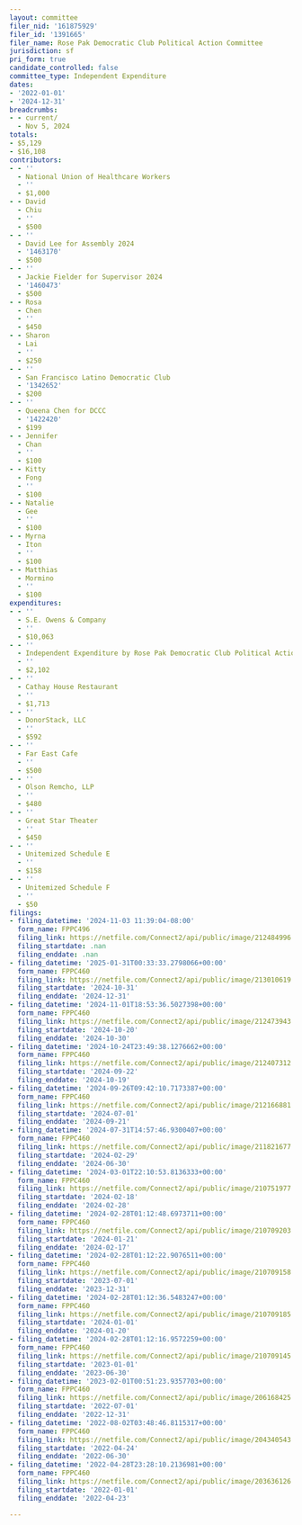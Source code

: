 ```yaml
---
layout: committee
filer_nid: '161875929'
filer_id: '1391665'
filer_name: Rose Pak Democratic Club Political Action Committee
jurisdiction: sf
pri_form: true
candidate_controlled: false
committee_type: Independent Expenditure
dates:
- '2022-01-01'
- '2024-12-31'
breadcrumbs:
- - current/
  - Nov 5, 2024
totals:
- $5,129
- $16,108
contributors:
- - ''
  - National Union of Healthcare Workers
  - ''
  - $1,000
- - David
  - Chiu
  - ''
  - $500
- - ''
  - David Lee for Assembly 2024
  - '1463170'
  - $500
- - ''
  - Jackie Fielder for Supervisor 2024
  - '1460473'
  - $500
- - Rosa
  - Chen
  - ''
  - $450
- - Sharon
  - Lai
  - ''
  - $250
- - ''
  - San Francisco Latino Democratic Club
  - '1342652'
  - $200
- - ''
  - Queena Chen for DCCC
  - '1422420'
  - $199
- - Jennifer
  - Chan
  - ''
  - $100
- - Kitty
  - Fong
  - ''
  - $100
- - Natalie
  - Gee
  - ''
  - $100
- - Myrna
  - Iton
  - ''
  - $100
- - Matthias
  - Mormino
  - ''
  - $100
expenditures:
- - ''
  - S.E. Owens & Company
  - ''
  - $10,063
- - ''
  - Independent Expenditure by Rose Pak Democratic Club Political Action Committee
  - ''
  - $2,102
- - ''
  - Cathay House Restaurant
  - ''
  - $1,713
- - ''
  - DonorStack, LLC
  - ''
  - $592
- - ''
  - Far East Cafe
  - ''
  - $500
- - ''
  - Olson Remcho, LLP
  - ''
  - $480
- - ''
  - Great Star Theater
  - ''
  - $450
- - ''
  - Unitemized Schedule E
  - ''
  - $158
- - ''
  - Unitemized Schedule F
  - ''
  - $50
filings:
- filing_datetime: '2024-11-03 11:39:04-08:00'
  form_name: FPPC496
  filing_link: https://netfile.com/Connect2/api/public/image/212484996
  filing_startdate: .nan
  filing_enddate: .nan
- filing_datetime: '2025-01-31T00:33:33.2798066+00:00'
  form_name: FPPC460
  filing_link: https://netfile.com/Connect2/api/public/image/213010619
  filing_startdate: '2024-10-31'
  filing_enddate: '2024-12-31'
- filing_datetime: '2024-11-01T18:53:36.5027398+00:00'
  form_name: FPPC460
  filing_link: https://netfile.com/Connect2/api/public/image/212473943
  filing_startdate: '2024-10-20'
  filing_enddate: '2024-10-30'
- filing_datetime: '2024-10-24T23:49:38.1276662+00:00'
  form_name: FPPC460
  filing_link: https://netfile.com/Connect2/api/public/image/212407312
  filing_startdate: '2024-09-22'
  filing_enddate: '2024-10-19'
- filing_datetime: '2024-09-26T09:42:10.7173387+00:00'
  form_name: FPPC460
  filing_link: https://netfile.com/Connect2/api/public/image/212166881
  filing_startdate: '2024-07-01'
  filing_enddate: '2024-09-21'
- filing_datetime: '2024-07-31T14:57:46.9300407+00:00'
  form_name: FPPC460
  filing_link: https://netfile.com/Connect2/api/public/image/211821677
  filing_startdate: '2024-02-29'
  filing_enddate: '2024-06-30'
- filing_datetime: '2024-03-01T22:10:53.8136333+00:00'
  form_name: FPPC460
  filing_link: https://netfile.com/Connect2/api/public/image/210751977
  filing_startdate: '2024-02-18'
  filing_enddate: '2024-02-28'
- filing_datetime: '2024-02-28T01:12:48.6973711+00:00'
  form_name: FPPC460
  filing_link: https://netfile.com/Connect2/api/public/image/210709203
  filing_startdate: '2024-01-21'
  filing_enddate: '2024-02-17'
- filing_datetime: '2024-02-28T01:12:22.9076511+00:00'
  form_name: FPPC460
  filing_link: https://netfile.com/Connect2/api/public/image/210709158
  filing_startdate: '2023-07-01'
  filing_enddate: '2023-12-31'
- filing_datetime: '2024-02-28T01:12:36.5483247+00:00'
  form_name: FPPC460
  filing_link: https://netfile.com/Connect2/api/public/image/210709185
  filing_startdate: '2024-01-01'
  filing_enddate: '2024-01-20'
- filing_datetime: '2024-02-28T01:12:16.9572259+00:00'
  form_name: FPPC460
  filing_link: https://netfile.com/Connect2/api/public/image/210709145
  filing_startdate: '2023-01-01'
  filing_enddate: '2023-06-30'
- filing_datetime: '2023-02-01T00:51:23.9357703+00:00'
  form_name: FPPC460
  filing_link: https://netfile.com/Connect2/api/public/image/206168425
  filing_startdate: '2022-07-01'
  filing_enddate: '2022-12-31'
- filing_datetime: '2022-08-02T03:48:46.8115317+00:00'
  form_name: FPPC460
  filing_link: https://netfile.com/Connect2/api/public/image/204340543
  filing_startdate: '2022-04-24'
  filing_enddate: '2022-06-30'
- filing_datetime: '2022-04-28T23:28:10.2136981+00:00'
  form_name: FPPC460
  filing_link: https://netfile.com/Connect2/api/public/image/203636126
  filing_startdate: '2022-01-01'
  filing_enddate: '2022-04-23'

---
```


